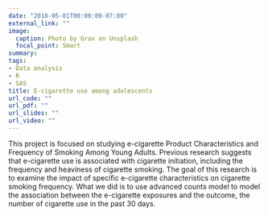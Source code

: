 ```yaml
---
date: "2018-05-01T00:00:00-07:00"
external_link: ""
image:
  caption: Photo by Grav on Unsplash
  focal_point: Smart
summary: 
tags:
- Data analysis
- R
- SAS
title: E-cigarette use among adolescents 
url_code: ""
url_pdf: ""
url_slides: ""
url_video: ""
---
```


This project is focused on studying e-cigarette Product Characteristics and Frequency of Smoking Among Young Adults. Previous research suggests that e-cigarette use is associated with cigarette initiation, including the frequency and heaviness of cigarette smoking. The goal of this research is to examine the impact of specific e-cigarette characteristics on cigarette smoking frequency. What we did is to use advanced counts model to model the association between the e-cigarette exposures and the outcome, the number of cigarette use in the past 30 days. 
